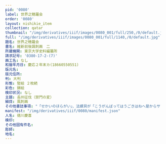 ```yaml
---
pid: '0080'
label: 世界之穂羅会
order: '0080'
layout: nishikie_item
collection: qatar
thumbnail: "/img/derivatives/iiif/images/0080_001/full/250,/0/default.jpg"
full: "/img/derivatives/iiif/images/0080_001/full/1140,/0/default.jpg"
題名: 世界之穂羅会
書名: 維新前後諷刺画　二
所蔵機関: 東京大学史料編纂所
請求記号: '0380-17-2-(7)'
画工名: なし
和暦年月日: 慶応２年末カ(18660550551)
版元名: 
版元住所: 
判: 大判
形態: 竪絵 ２枚続
彩色: 錦絵
検印状況: なし
主題: 長州征伐（禁門の変）
細目: 風刺画
その他書誌事項: "「せかいのほらがい」、法螺貝が「こうがんばってはうごきはねへ是からサアサアやっつけろやっつけろ」、見ている人が「にっほん一のほらだほらだホイ是はぶたかしらん」、はなをつまんでいる大伴黒主は轡紋、見ている山伏の袴にはタコが書かれている、ブタは徳川慶喜、薩摩あり"
manifest: "/img/derivatives/iiif/0080/manifest.json"
人名: 徳川慶喜
検印: 
その他固有件名: 
彫師: 
地名: 
---
```

